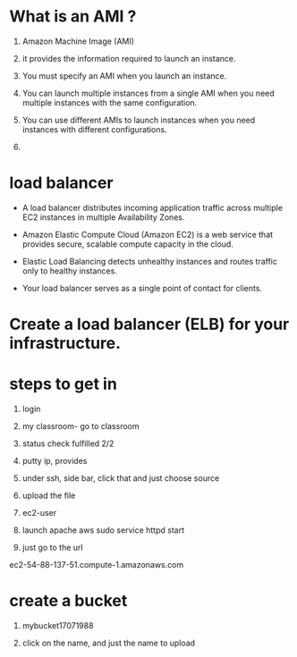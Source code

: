 # What is an AMI ? 

1. Amazon Machine Image (AMI)

2. it provides the information required to launch an instance.

3. You must specify an AMI when you launch an instance. 

4. You can launch multiple instances from a single AMI when you need multiple instances with the same configuration.

5. You can use different AMIs to launch instances when you need instances with different configurations.

6. 

# load balancer

- A load balancer distributes incoming application traffic across multiple EC2 instances in multiple Availability Zones. 

- Amazon Elastic Compute Cloud (Amazon EC2) is a web service that provides secure, scalable compute capacity in the cloud.

- Elastic Load Balancing detects unhealthy instances and routes traffic only to healthy instances. 

- Your load balancer serves as a single point of contact for clients.

# Create a load balancer (ELB) for your infrastructure.


# steps to get in

1. login

2. my classroom- go to classroom

3. status check fulfilled 2/2

4. putty ip, provides

5. under ssh, side bar, click that and just choose source

5. upload the file

6. ec2-user

7. launch apache aws
sudo service httpd start  

8. just go to the url 

ec2-54-88-137-51.compute-1.amazonaws.com

# create a bucket

1. mybucket17071988

2. click on the name, and just the name to upload






